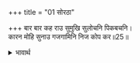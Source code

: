 +++
title = "01 सोरठा"

+++
बार बार कह राउ सुमुखि सुलोचनि पिकबचनि।  
कारन मोहि सुनाउ गजगामिनि निज कोप कर॥25॥  

<details><summary>भावार्थ</summary>

राजा बार-बार कह रहे हैं- हे सुमुखी! हे सुलोचनी! हे कोकिलबयनी! हे गजगामिनी! मुझे अपने क्रोध का कारण तो सुना॥25॥  
</details>



